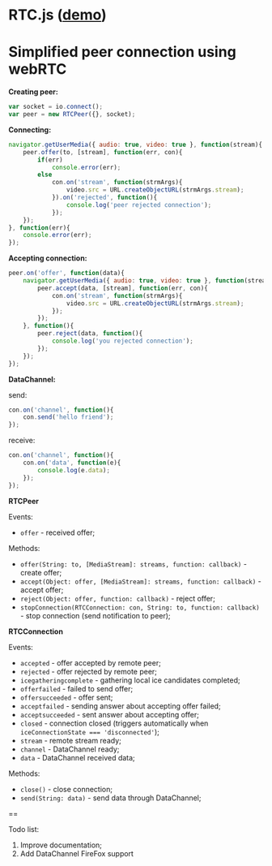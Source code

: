 RTC.js ([demo][1])
==
[1]: http://karaxuna-rtc.ap01.aws.af.cm/


Simplified peer connection using webRTC
==

**Creating peer:**

```javascript
var socket = io.connect();
var peer = new RTCPeer({}, socket);
```
    
**Connecting:**

```javascript
navigator.getUserMedia({ audio: true, video: true }, function(stream){
    peer.offer(to, [stream], function(err, con){
        if(err)
            console.error(err);
        else
            con.on('stream', function(strmArgs){
                video.src = URL.createObjectURL(strmArgs.stream);
            }).on('rejected', function(){
                console.log('peer rejected connection');
            });
    });
}, function(err){
    console.error(err);
});
```
    
**Accepting connection:**

```javascript
peer.on('offer', function(data){
    navigator.getUserMedia({ audio: true, video: true }, function(stream){
        peer.accept(data, [stream], function(err, con){
            con.on('stream', function(strmArgs){
                video.src = URL.createObjectURL(strmArgs.stream);
            });
        });
    }, function(){
        peer.reject(data, function(){
            console.log('you rejected connection');
        });
    });
});
```

**DataChannel:**
  
  send:

```javascript
con.on('channel', function(){
    con.send('hello friend');
});
```

  receive:

```javascript
con.on('channel', function(){
    con.on('data', function(e){
        console.log(e.data);
    });
});
```
    
**RTCPeer**

Events:

  - `offer` - received offer;
  
Methods:

  - `offer(String: to, [MediaStream]: streams, function: callback)` - create offer;
  - `accept(Object: offer, [MediaStream]: streams, function: callback)` - accept offer;
  - `reject(Object: offer, function: callback)` - reject offer;
  - `stopConnection(RTCConnection: con, String: to, function: callback)` - stop connection (send notification to peer);
    
**RTCConnection**

Events:

  - `accepted` - offer accepted by remote peer;
  - `rejected` - offer rejected by remote peer;
  - `icegatheringcomplete` - gathering local ice candidates completed;
  - `offerfailed` - failed to send offer;
  - `offersucceeded` - offer sent;
  - `acceptfailed` - sending answer about accepting offer failed;
  - `acceptsucceeded` - sent answer about accepting offer;
  - `closed` - connection closed (triggers automatically when `iceConnectionState === 'disconnected'`);
  - `stream` - remote stream ready;
  - `channel` - DataChannel ready;
  - `data` - DataChannel received data;

Methods:

  - `close()` - close connection;
  - `send(String: data)` - send data through DataChannel;

==

Todo list:
  1. Improve documentation;
  2. Add DataChannel FireFox support
